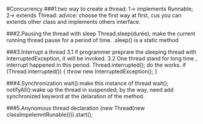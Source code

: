 #Concurrency
###1.two way to create a thread: 1-> implements Runnable; 2-> extends Thread:
advice: choose the first way at first, cus you can extends other class and implements others interface.

###2.Pausing the thread with sleep
Thread.sleep(durée); make the current running thread pause for a period of time.
.sleep() is a static method

###3.Interrupt a thread
3.1 if programmer preprare the sleeping thread with InterruptedException, it will be invoked.
3.2 One thread stand for long time , interrupt happened in this period.
Thread.interrupted(); do the works.
if (Thread.interrupted()) {
    throw new InterruptedException();
}

###4.Synchronization
wait():make this instance of thread wait();
notifyAll():wake up the thread in suspended;
by the way, need add synchronized keyword at the delaration of the method.


###5.Anynomous thread declaration
(new Thread(new classImpelemntRunable())).start();
